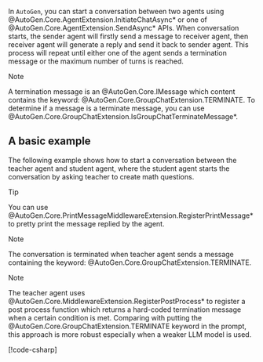 In `AutoGen`, you can start a conversation between two agents using @AutoGen.Core.AgentExtension.InitiateChatAsync* or one of @AutoGen.Core.AgentExtension.SendAsync* APIs. When conversation starts, the sender agent will firstly send a message to receiver agent, then receiver agent will generate a reply and send it back to sender agent. This process will repeat until either one of the agent sends a termination message or the maximum number of turns is reached.

> [!NOTE]
> A termination message is an @AutoGen.Core.IMessage which content contains the keyword: @AutoGen.Core.GroupChatExtension.TERMINATE. To determine if a message is a terminate message, you can use @AutoGen.Core.GroupChatExtension.IsGroupChatTerminateMessage*.

## A basic example

The following example shows how to start a conversation between the teacher agent and student agent, where the student agent starts the conversation by asking teacher to create math questions.

> [!TIP]
> You can use @AutoGen.Core.PrintMessageMiddlewareExtension.RegisterPrintMessage* to pretty print the message replied by the agent.

> [!NOTE]
> The conversation is terminated when teacher agent sends a message containing the keyword: @AutoGen.Core.GroupChatExtension.TERMINATE.

> [!NOTE]
> The teacher agent uses @AutoGen.Core.MiddlewareExtension.RegisterPostProcess* to register a post process function which returns a hard-coded termination message when a certain condition is met. Comparing with putting the @AutoGen.Core.GroupChatExtension.TERMINATE keyword in the prompt, this approach is more robust especially when a weaker LLM model is used.

[!code-csharp[](../../samples/AutoGen.BasicSamples/Example02_TwoAgent_MathChat.cs?name=code_snippet_1)]
